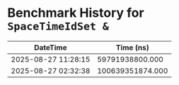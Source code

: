 # Benchmark History for `SpaceTimeIdSet &`

| DateTime | Time (ns) |
|----------|----------|
| 2025-08-27 11:28:15 | 59791938800.000 |
| 2025-08-27 02:32:38 | 100639351874.000 |
